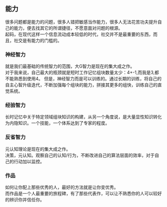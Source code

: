 ## 能力

很多问题都是能力的问题，很多人错把敏感当作能力，很多人无法花苦功夫提升自己的能力，便去找其它的所谓捷径，不愿意面对问题的根源。  
起码，在现代这样一个信息流动成本较低的时代，社交并不是最重要的东西，而且，社交是有能力的门槛的。  

### 神经智力

就是我们最基础的传统智力的范围，大G智力是现在的集大成之作。  
对于我来说，自己最大的瓶颈就是短时工作记忆组块数量太少：4+-1,而我是3,都不能熟悉到使用4。
但是，神经智力而是可以训练的。通过长期的训练，将自己的自主心智升级迭代，不断加强每个组块的能力，拼接其更多的组快，训练自己的直觉系统。    

### 经验智力

长时记忆中关于特定领域组块知识的构建，从另一个角度说，是大量显性知识转化为内隐知识。一个技能，一个体系达到了专家的程度。

### 反省智力

元认知理论是现在的集大成之作。  
决策，元认知。观察自己的认知/行为，不断改进自己的算法层面的效率，对于自己的行动加以监控。  

### 作品

如何让你配上那些优秀的人，最好的方法就是让你变优秀。  
而作品是一个人最重要的旅程碑，有了那些代表作，可以让不熟悉你的人可以较好的辨识你并信任你。  

